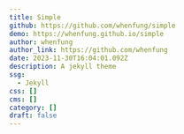 ```yaml
---
title: Simple
github: https://github.com/whenfung/simple
demo: https://whenfung.github.io/simple
author: whenfung
author_link: https://github.com/whenfung
date: 2023-11-30T16:04:01.092Z
description: A jekyll theme
ssg:
  - Jekyll
css: []
cms: []
category: []
draft: false
---
```

